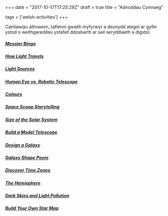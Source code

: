 +++
date = "2017-10-17T17:25:29Z"
draft = true
title = "Adnoddau Cymraeg"

tags = ['welsh-activities']
+++

Canllawiau athrawon, taflenni gwaith myfyrwyr a deunydd ategol ar gyfer ystod o weithgareddau ystafell ddosbarth ar sail seryddiaeth a digidol.

##### [Messier Bingo](/messier-bingo/)

##### [How Light Travels](/how-light-travels/)

##### [Light Sources](/lightsources/)

##### [Human Eye vs. Robotic Telescope](/eyevstelescope/)

##### [Colours](/colours/)

##### [Space Scoop Storytelling](/storytelling/)

##### [Size of the Solar System](/solar-system-scale/)

##### [Build a Model Telescope](/model-telescope/)

##### [Design a Galaxy](/galaxy-design/)

##### [Galaxy Shape Poem](/galaxy-poem/)

##### [Discover Time Zones](/time-zones/)

##### [The Hemisphere](/hemispheres/)

##### [Dark Skies and Light Pollution](/darksky/)

##### [Build Your Own Star Map](/planisphere/)
